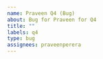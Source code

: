 ```yaml
---
name: Praveen Q4 (Bug)
about: Bug for Praveen for Q4
title: ""
labels: q4
type: bug
assignees: praveenperera
---
```

